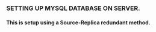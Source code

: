 ### SETTING UP MYSQL DATABASE ON SERVER.
#### This is setup using a Source-Replica redundant method.
